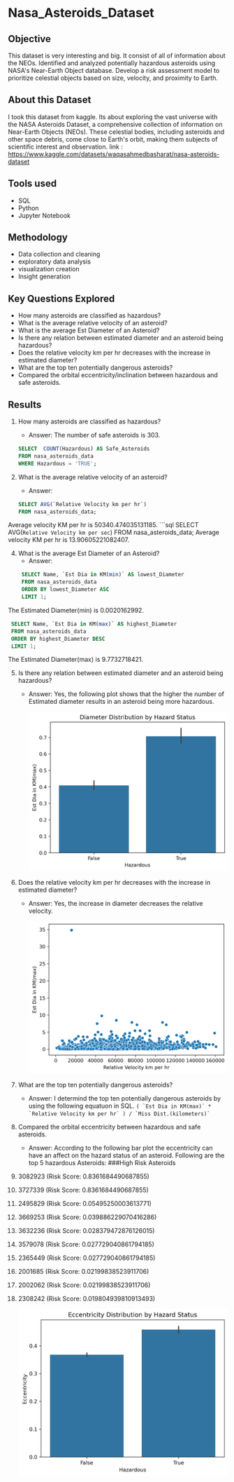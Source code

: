# Nasa_Asteroids_Dataset
## Objective
This dataset is very interesting and big. It consist of all of information about the NEOs. Identified and analyzed potentially hazardous asteroids using NASA's Near-Earth Object database.
Develop a risk assessment model to prioritize celestial objects based on size, velocity, and proximity to Earth.


## About this Dataset
I took this dataset from kaggle. Its about exploring the vast universe with the NASA Asteroids Dataset, a comprehensive collection of information
on Near-Earth Objects (NEOs). These celestial bodies, including asteroids and other space debris, come
close to Earth's orbit, making them subjects of scientific interest and observation.
link : https://www.kaggle.com/datasets/waqasahmedbasharat/nasa-asteroids-dataset

## Tools used
- SQL
- Python
- Jupyter Notebook

## Methodology
- Data collection and cleaning
- exploratory data analysis
- visualization creation
- Insight generation

## Key Questions Explored
- How many asteroids are classified as hazardous?
- What is the average relative velocity of an asteroid?
- What is the average Est Diameter of an Asteroid?
- Is there any relation between estimated diameter and an asteroid being hazardous?
- Does the relative velocity km per hr decreases with the increase in estimated diameter?
- What are the top ten potentially dangerous asteroids?
-  Compared the orbital eccentricity/inclination between hazardous and safe asteroids.

## Results
1. How many asteroids are classified as hazardous?
   - Answer: The number of safe asteroids is 303.
   ```sql
   SELECT  COUNT(Hazardous) AS Safe_Asteroids
   FROM nasa_asteroids_data
   WHERE Hazardous = 'TRUE';


2. What is the average relative velocity of an asteroid?
   - Answer:

    ```sql
    SELECT AVG(`Relative Velocity km per hr`)
    FROM nasa_asteroids_data;
Average velocity KM per hr is 50340.474035131185.
    ```sql
    SELECT  AVG(`Relative Velocity km per sec`)
    FROM nasa_asteroids_data;
Average velocity KM per hr is 13.90605221082407.
    
4. What is the average Est Diameter of an Asteroid?
   - Answer:
   ```sql
    SELECT Name, `Est Dia in KM(min)` AS lowest_Diameter
    FROM nasa_asteroids_data
    ORDER BY lowest_Diameter ASC
    LIMIT 1;
The Estimated Diameter(min) is 0.0020162992.
   ```sql
    SELECT Name, `Est Dia in KM(max)` AS highest_Diameter
    FROM nasa_asteroids_data
    ORDER BY highest_Diameter DESC
    LIMIT 1;
   ```
The Estimated Diameter(max) is 9.7732718421.

5. Is there any relation between estimated diameter and an asteroid being hazardous?
   - Answer:
     Yes, the following plot shows that the higher the number of Estimated diameter results in an asteroid being more hazardous.
   
     ![](Distribution_of_Diameter.png)

6. Does the relative velocity km per hr decreases with the increase in estimated diameter?
   - Answer:
     Yes, the increase in diameter decreases the relative velocity.

     ![Comparison](Comparing_diameter_with_velocity.png)

7. What are the top ten potentially dangerous asteroids?
   - Answer: I determind the top ten potentially dangerous asteroids by using the following equatuon in SQL.
            ```
             ( `Est Dia in KM(max)` * `Relative Velocity km per hr` ) / `Miss Dist.(kilometers)`
           ```

9. Compared the orbital eccentricity between hazardous and safe asteroids.
   - Answer:
    According to the following bar plot the eccentricity can have an affect on the hazard status of an asteroid.
    Following are the top 5 hazardous Asteroids:
         ###High Risk Asteroids
1. 3082923   (Risk Score: 0.8361684490687855)
2. 3727339   (Risk Score: 0.8361684490687855)
3. 2495829   (Risk Score: 0.05495250003613771)
4. 3669253   (Risk Score: 0.039886229070416286)
5. 3632236   (Risk Score: 0.028379472876126015)
6. 3579078   (Risk Score: 0.027729040861794185)
7. 2365449   (Risk Score: 0.027729040861794185)
8. 2001685   (Risk Score: 0.02199838523911706)
9. 2002062   (Risk Score: 0.02199838523911706)
10. 2308242  (Risk Score: 0.019804939810913493)
          

     ![Eccentricity and hazard status](Eccentricity.png)


 
           



